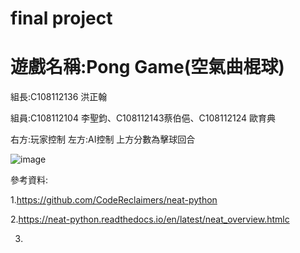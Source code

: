 # final project 
# 遊戲名稱:Pong Game(空氣曲棍球)

 組長:C108112136 洪正翰
 
 組員:C108112104 李聖鈞、C108112143蔡伯俋、C108112124 歐育典
 
右方:玩家控制 左方:AI控制 上方分數為擊球回合

![image](https://user-images.githubusercontent.com/114141277/211718120-a17dec83-b11b-4803-8c49-5c762da6a8e5.png)

參考資料:

1.https://github.com/CodeReclaimers/neat-python

2.https://neat-python.readthedocs.io/en/latest/neat_overview.htmlc

3.
